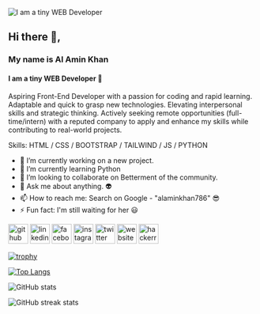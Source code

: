 ![I am a tiny WEB Developer](https://scontent.fdac3-2.fna.fbcdn.net/v/t39.30808-6/406885858_232667716514262_7267733552118087039_n.jpg?_nc_cat=102&ccb=1-7&_nc_sid=3635dc&_nc_eui2=AeF_BWCb85AwRfhqURej8pQ-TesI-2f8O-pN6wj7Z_w76rPSm2K95lnQCYI3OE41IH9dZviO7LCZipOVpyZZWZuP&_nc_ohc=kvw_rqSddF0AX8c3YlB&_nc_zt=23&_nc_ht=scontent.fdac3-2.fna&oh=00_AfCpH0pucTGpo2aeHflNdLqxuMiTWOCIN-wGZXlxvDXqEg&oe=656F6DD1)

## Hi there 👋, 
### My name is Al Amin Khan
#### I am a tiny WEB Developer 🥰

Aspiring Front-End Developer with a passion for coding and rapid learning. Adaptable and quick to grasp new technologies. Elevating interpersonal skills and strategic thinking. Actively seeking remote opportunities (full-time/intern) with a reputed company to apply and enhance my skills while contributing to real-world projects.

Skills: HTML / CSS / BOOTSTRAP / TAILWIND / JS / PYTHON 

- 🔭 I’m currently working on a new project. 
- 🌱 I’m currently learning Python 
- 👯 I’m looking to collaborate on Betterment of the community. 
- 💬 Ask me about anything. 👽 
- 📫 How to reach me: Search on Google - "alaminkhan786" 😎 
- ⚡ Fun fact: I'm still waiting for her 😃 


[<img src='https://cdn.jsdelivr.net/npm/simple-icons@3.0.1/icons/github.svg' alt='github' height='40'>](https://github.com/alaminkhan786)  [<img src='https://cdn.jsdelivr.net/npm/simple-icons@3.0.1/icons/linkedin.svg' alt='linkedin' height='40'>](https://www.linkedin.com/in/alaminkhan786/)  [<img src='https://cdn.jsdelivr.net/npm/simple-icons@3.0.1/icons/facebook.svg' alt='facebook' height='40'>](https://www.facebook.com/alaminkhan10219)  [<img src='https://cdn.jsdelivr.net/npm/simple-icons@3.0.1/icons/instagram.svg' alt='instagram' height='40'>](https://www.instagram.com/alaminkhan786/)  [<img src='https://cdn.jsdelivr.net/npm/simple-icons@3.0.1/icons/twitter.svg' alt='twitter' height='40'>](https://twitter.com/alaminkhan786)  [<img src='https://cdn.jsdelivr.net/npm/simple-icons@3.0.1/icons/icloud.svg' alt='website' height='40'>](https://buzzspotwide.blogspot.com/)  [<img src='https://cdn.jsdelivr.net/npm/simple-icons@3.0.1/icons/hackerrank.svg' alt='hackerrank' height='40'>](https://www.hackerrank.com/profile/alaminkhan786)  

[![trophy](https://github-profile-trophy.vercel.app/?username=alaminkhan786)](https://github.com/ryo-ma/github-profile-trophy)

[![Top Langs](https://github-readme-stats.vercel.app/api/top-langs/?username=alaminkhan786)](https://github.com/anuraghazra/github-readme-stats)

![GitHub stats](https://github-readme-stats.vercel.app/api?username=alaminkhan786&show_icons=true)  

![GitHub streak stats](https://streak-stats.demolab.com/?user=alaminkhan786)  

